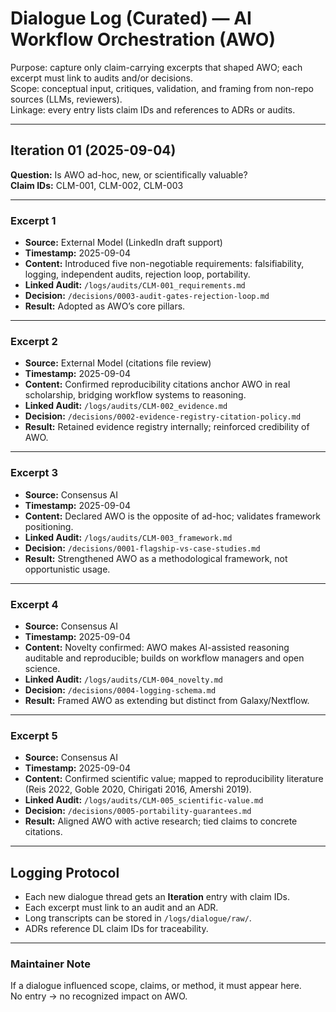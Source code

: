 # Dialogue Log (Curated) — AI Workflow Orchestration (AWO)

Purpose: capture only claim-carrying excerpts that shaped AWO; each excerpt must link to audits and/or decisions.  
Scope: conceptual input, critiques, validation, and framing from non-repo sources (LLMs, reviewers).  
Linkage: every entry lists claim IDs and references to ADRs or audits.

---

## Iteration 01 (2025-09-04)

**Question:** Is AWO ad-hoc, new, or scientifically valuable?  
**Claim IDs:** CLM-001, CLM-002, CLM-003  

---

### Excerpt 1
- **Source:** External Model (LinkedIn draft support)  
- **Timestamp:** 2025-09-04  
- **Content:** Introduced five non-negotiable requirements: falsifiability, logging, independent audits, rejection loop, portability.  
- **Linked Audit:** `/logs/audits/CLM-001_requirements.md`  
- **Decision:** `/decisions/0003-audit-gates-rejection-loop.md`  
- **Result:** Adopted as AWO’s core pillars.

---

### Excerpt 2
- **Source:** External Model (citations file review)  
- **Timestamp:** 2025-09-04  
- **Content:** Confirmed reproducibility citations anchor AWO in real scholarship, bridging workflow systems to reasoning.  
- **Linked Audit:** `/logs/audits/CLM-002_evidence.md`  
- **Decision:** `/decisions/0002-evidence-registry-citation-policy.md`  
- **Result:** Retained evidence registry internally; reinforced credibility of AWO.  

---

### Excerpt 3
- **Source:** Consensus AI  
- **Timestamp:** 2025-09-04  
- **Content:** Declared AWO is the opposite of ad-hoc; validates framework positioning.  
- **Linked Audit:** `/logs/audits/CLM-003_framework.md`  
- **Decision:** `/decisions/0001-flagship-vs-case-studies.md`  
- **Result:** Strengthened AWO as a methodological framework, not opportunistic usage.

---

### Excerpt 4
- **Source:** Consensus AI  
- **Timestamp:** 2025-09-04  
- **Content:** Novelty confirmed: AWO makes AI-assisted reasoning auditable and reproducible; builds on workflow managers and open science.  
- **Linked Audit:** `/logs/audits/CLM-004_novelty.md`  
- **Decision:** `/decisions/0004-logging-schema.md`  
- **Result:** Framed AWO as extending but distinct from Galaxy/Nextflow.

---

### Excerpt 5
- **Source:** Consensus AI  
- **Timestamp:** 2025-09-04  
- **Content:** Confirmed scientific value; mapped to reproducibility literature (Reis 2022, Goble 2020, Chirigati 2016, Amershi 2019).  
- **Linked Audit:** `/logs/audits/CLM-005_scientific-value.md`  
- **Decision:** `/decisions/0005-portability-guarantees.md`  
- **Result:** Aligned AWO with active research; tied claims to concrete citations.

---

## Logging Protocol
- Each new dialogue thread gets an **Iteration** entry with claim IDs.  
- Each excerpt must link to an audit and an ADR.  
- Long transcripts can be stored in `/logs/dialogue/raw/`.  
- ADRs reference DL claim IDs for traceability.

---

### Maintainer Note
If a dialogue influenced scope, claims, or method, it must appear here.  
No entry → no recognized impact on AWO.